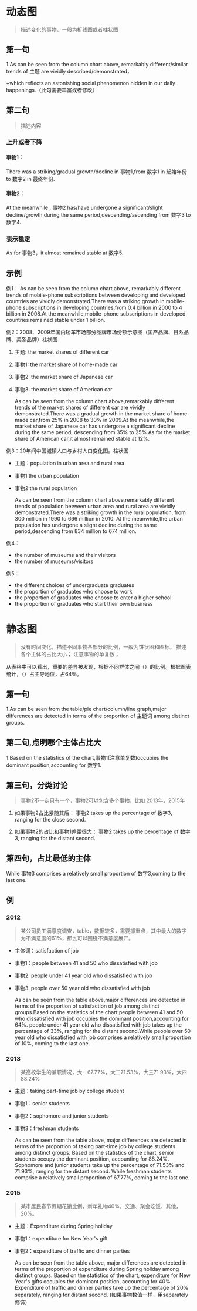 # 动态图
>描述变化的事物，一般为折线图或者柱状图

## 第一句
1.As can be seen from the column chart above, remarkably different/similar trends of 主题 are vividly described/demonstrated，

+which reflects an astonishing social phenomenon hidden in our daily happenings.（此句需要丰富或者修改）

## 第二句
> 描述内容

### 上升或者下降
#### 事物1：
There was a striking/gradual growth/decline in 事物1,from 数字1 in 起始年份 to 数字2 in 最终年份.

#### 事物2：
At the meanwhile , 事物2 has/have undergone a significant/slight decline/growth during the same period,descending/ascending from 数字3 to 数字4.

### 表示稳定
As for 事物3，it almost remained stable at 数字5.

## 示例
例1：
    As can be seen from the column chart above, remarkably different trends of mobile-phone subscriptions between
developing and developed countries are vividly demonstrated.There was a striking growth in mobile-phone subscriptions
in developing countries,from 0.4 billion in 2000 to 4 billion in 2008.At the meanwhile,mobile-phone subscriptions in
developed countries remained stable under 1 billion.
 

例2：2008、2009年国内轿车市场部分品牌市场份额示意图（国产品牌、日系品牌、美系品牌）柱状图
1. 主题:  the market shares of different car
2. 事物1: the market share of home-made car
3. 事物2: the market share of Japanese car
4. 事物3: the market share of American car

    As can be seen from the column chart above,remarkably different trends of the market shares of different car 
are vividly demonstrated.There was a gradual growth in the market share of home-made car,from 25% in 2008 to 30% 
in 2009.At the meanwhile,the market share of Japanese car has undergone a significant decline during the same period, 
descending from 35% to 25%.As for the market share of American car,it almost remained stable at 12%.

例3：20年间中国城镇人口与乡村人口变化图。柱状图
* 主题：population in urban area and rural area
* 事物1:the urban population
* 事物2:the rural population

    As can be seen from the column chart above,remarkably different trends of population between urban area and rural area 
are vividly demonstrated.There was a striking growth in the rural population, from 300 million in 1990 to 666 million in 2010. 
At the meanwhile,the urban population has undergone a slight decline during the same period,descending from 834 million to 
674 million.

例4：
* the number of museums and their visitors
* the number of museums/visitors

例5：
* the different choices of undergraduate graduates
* the proportion of graduates who choose to work
* the proportion of graduates who choose to enter a higher school
* the proportion of graduates who start their own business

# 静态图
> 没有时间变化，描述不同事物各部分的比例，一般为饼状图和图标。
> 描述各个主体的占比大小；
> 注意事物的单复数；

从表格中可以看出，重要的差异被发现，根据不同群体之间（）的比例。根据图表统计，（）占主导地位，占64％。

## 第一句
1.As can be seen from the table/pie chart/column/line graph,major differences are detected in terms of the proportion 
of 主题词 among distinct groups.

## 第二句,点明哪个主体占比大
1.Based on the statistics of the chart,事物1(注意单复数)occupies the dominant position,accounting for 数字1.

## 第三句，分类讨论
> 事物2不一定只有一个，事物2可以包含多个事物，比如 2013年，2015年
1. 如果事物2占比紧随其后：
事物2 takes up the percentage of 数字3, ranging for the close second.

2. 如果事物2的占比和事物1差距很大：
事物2 takes up the percentage of 数字3, ranging for the distant second.

## 第四句，占比最低的主体
While 事物3 comprises a relatively small proportion of 数字3,coming to the last one.

## 例
### 2012
>某公司员工满意度调查，table，数据较多，需要抓重点，其中最大的数字为不满意度的61%，那么可以围绕不满意度展开。
* 主体词：satisfaction of job
* 事物1：people between 41 and 50 who dissatisfied with job
* 事物2. people under 41 year old who dissatisfied with job
* 事物3. people over 50 year old who dissatisfied with job

    As can be seen from the table above,major differences are detected in terms of the proportion of satisfaction of job 
among distinct groups.Based on the statistics of the chart,people between 41 and 50 who dissatisfied with job occupies the 
dominant position,accounting for 64%. people under 41 year old who dissatisfied with job takes up the percentage of 33%, 
ranging for the distant second.While people over 50 year old who dissatisfied with job comprises a relatively small proportion 
of 10%, coming to the last one.


### 2013
>某高校学生的兼职情况，大一67.77%，大二71.53%，大三71.93%，大四88.24%
* 主题：taking part-time job by college student
* 事物1：senior students
* 事物2：sophomore and junior students
* 事物3：freshman students

    As can be seen from the table above, major differences are detected in terms of the proportion of taking part-time job by college 
students among distinct groups. Based on the statistics of the chart, senior students occupy the dominant position, accounting for 88.24%. 
Sophomore and junior students take up the percentage of 71.53% and 71.93%, ranging for the distant second. While freshman students comprise 
a relatively small proportion of 67.77%, coming to the last one. 

### 2015
>某市居民春节假期花销比例，新年礼物40%，交通、聚会吃饭、其他，20%。
* 主题：Expenditure during Spring holiday
* 事物1：expenditure for New Year's gift
* 事物2：expenditure of traffic and dinner parties

    As can be seen from the table above, major differences are detected in terms of the proportion of expenditure during Spring holiday 
among distinct groups. Based on the statistics of the chart, expenditure for New Year's gifts occupies the dominant position, accounting 
for 40%. Expenditure of traffic and dinner parties take up the percentage of 20% separately, ranging for distant second. 
(如果事物数值一样，用separately修饰)

